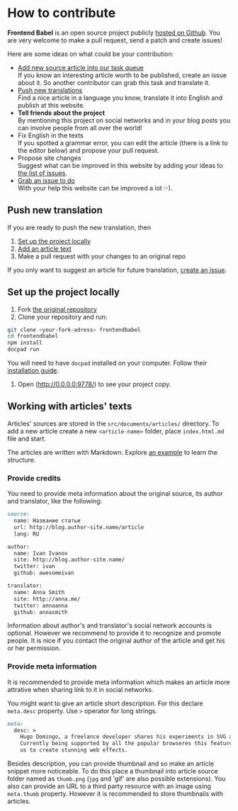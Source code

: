 # How to contribute

**Frontend Babel** is an open source project publicly
[hosted on Github](https://github.com/frontendbabel/frontendbabel.github.com).
You are very welcome to make a pull request, send a patch and create issues!

Here are some ideas on what could be your contribution:
* [Add new source article into our task
  queue](https://github.com/frontendbabel/frontendbabel.github.com/issues/new)<br/>
If you know an interesting article worth to be published, create an issue about it. So another
contributor can grab this task and translate it.
* [Push new translations](#push-new-translation)<br/>
Find a nice article in a language you know, translate it into English and publish at this website.
* **Tell friends about the project**<br/>
By mentioning this project on social networks and in your blog posts you can involve people from
all over the world!
* Fix English in the texts<br/>
If you spotted a grammar error, you can edit the article (there is a link to the editor below) and propose
your pull request.
* Propose site changes<br/>
Suggest what can be improved in this website by adding your ideas to [the list of
issues](https://github.com/frontendbabel/frontendbabel.github.com/issues?labels=%40+Translation&state=open).
* [Grab an issue to do](https://github.com/frontendbabel/frontendbabel.github.com/issues?labels=&page=1&state=open)<br/>
With your help this website can be improved a lot :-).

## Push new translation

If you are ready to push the new translation, then
1. [Set up the project locally](#set-up-the-project-locally)
1. [Add an article text](#workign-with-articles-texts)
1. Make a pull request with your changes to an original repo

If you only want to suggest an article for future translation,
[create an issue](https://github.com/frontendbabel/frontendbabel.github.com/issues/new).

## Set up the project locally
1. Fork [the original repository](https://github.com/frontendbabel/frontendbabel.github.com)
1. Clone your repository and run:
  ```bash
git clone <your-fork-adress> frontendbabel
cd frontendbabel
npm install
docpad run
  ```
You will need to have `docpad` installed on your computer. Follow their [installation
guide](http://docpad.org/docs/install).
1. Open (http://0.0.0.0:9778/) to see your project copy.

## Working with articles' texts
Articles' sources are stored in the `src/documents/articles/` directory. To add a new article
create a new `<article-name>` folder, place `index.html.md` file and start.

The articles are written with Markdown. Explore [an
example](https://github.com/frontendbabel/frontendbabel.github.com/blob/source/src/documents/articles/graphical-interface/index.html.md)
to learn the structure.

### Provide credits
You need to provide meta information about the original source, its author and translator, like the following:

```md
source:
  name: Название статьи
  url: http://blog.author-site.name/article
  lang: RU

author:
  name: Ivan Ivanov
  site: http://blog.author-site.name/
  twitter: ivan
  github: awesomeivan

translator:
  name: Anna Smith
  site: http://anna.me/
  twitter: annaanna
  github: annasmith
```
Information about author's and translator's social network accounts is optional. However we recommend to provide it
to recognize and promote people. It is nice if you contact the original author of the article and get his or her permission.

### Provide meta information
It is recommended to provide meta information which makes an article more attrative when sharing link to it in social
networks.

You might want to give an article short description. For this declare `meta.desc` property. Use `>` operator for long
strings.

```md
meta:
  desc: >
    Hugo Domingo, a freelance developer shares his experiments in SVG animation.
    Currently being supported by all the popular browseres this feature enables
    us to create stunning web effects.
```

Besides description, you can provide thumbnail and so make an article snippet more noticeable. To do this place a
thumbnail into article source folder named as `thumb.png` (`jpg` and 'gif' are also possible extensions). You also can
provide an URL to a third party resource with an image using `meta.thumb` property. However it is recommended to store
thumbnails with articles.
